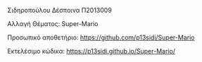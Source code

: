 Σιδηροπούλου Δέσποινα Π2013009

Αλλαγή Θέματος: Super-Mario

Προσωπικό αποθετήριο: https://github.com/p13sidi/Super-Mario

Εκτελέσιμο κώδικα: https://p13sidi.github.io/Super-Mario/
